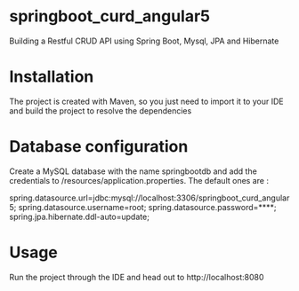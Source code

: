 # springboot_curd_angular5
Building a Restful CRUD API using Spring Boot, Mysql, JPA and Hibernate

# Installation
The project is created with Maven, so you just need to import it to your IDE and build the project to resolve the dependencies

# Database configuration
Create a MySQL database with the name springbootdb and add the credentials to /resources/application.properties.
The default ones are :

 spring.datasource.url=jdbc:mysql://localhost:3306/springboot_curd_angular5;
 spring.datasource.username=root;
 spring.datasource.password=****;
 spring.jpa.hibernate.ddl-auto=update;

# Usage
Run the project through the IDE and head out to http://localhost:8080

